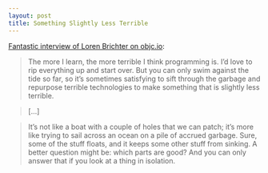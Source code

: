 ```yaml
---
layout: post
title: Something Slightly Less Terrible
---
```


[Fantastic interview of Loren Brichter on objc.io](http://www.objc.io/issue-20/loren-brichter.html):

> The more I learn, the more terrible I think programming is. I’d love to rip everything up and start over. But you can only swim against the tide so far, so it’s sometimes satisfying to sift through the garbage and repurpose terrible technologies to make something that is slightly less terrible.

> […]

> It’s not like a boat with a couple of holes that we can patch; it’s more like trying to sail across an ocean on a pile of accrued garbage. Sure, some of the stuff floats, and it keeps some other stuff from sinking. A better question might be: which parts are good? And you can only answer that if you look at a thing in isolation.